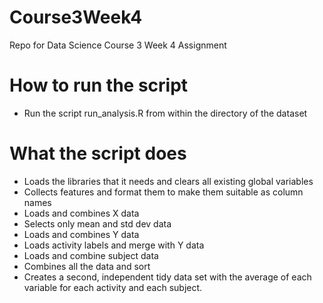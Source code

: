 # Course3Week4
Repo for Data Science Course 3 Week 4 Assignment

# How to run the script
* Run the script run_analysis.R from within the directory of the dataset

# What the script does
* Loads the libraries that it needs and clears all existing global variables
* Collects features and format them to make them suitable as column names
* Loads and combines X data
* Selects only mean and std dev data
* Loads and combines Y data
* Loads activity labels and merge with Y data
* Loads and combine subject data
* Combines all the data and sort
* Creates a second, independent tidy data set with the average of each variable for each activity and each subject.
